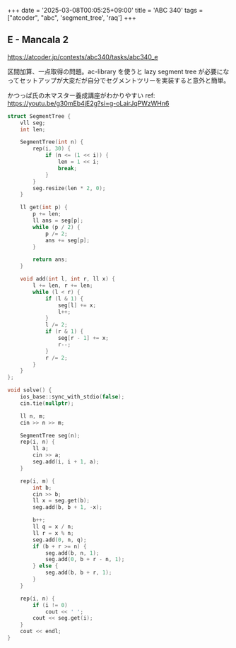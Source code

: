 +++
date = '2025-03-08T00:05:25+09:00'
title = 'ABC 340'
tags = ["atcoder", "abc", 'segment_tree', 'raq']
+++

## E - Mancala 2

<https://atcoder.jp/contests/abc340/tasks/abc340_e>

区間加算、一点取得の問題。ac-library を使うと lazy segment tree が必要になってセットアップが大変だが自分でセグメントツリーを実装すると意外と簡単。

かつっぱ氏の木マスター養成講座がわかりやすい
ref: <https://youtu.be/g30mEb4jE2g?si=g-oLairJqPWzWHn6>

```cpp
struct SegmentTree {
    vll seg;
    int len;

    SegmentTree(int n) {
        rep(i, 30) {
            if (n <= (1 << i)) {
                len = 1 << i;
                break;
            }
        }
        seg.resize(len * 2, 0);
    }

    ll get(int p) {
        p += len;
        ll ans = seg[p];
        while (p / 2) {
            p /= 2;
            ans += seg[p];
        }

        return ans;
    }

    void add(int l, int r, ll x) {
        l += len, r += len;
        while (l < r) {
            if (l & 1) {
                seg[l] += x;
                l++;
            }
            l /= 2;
            if (r & 1) {
                seg[r - 1] += x;
                r--;
            }
            r /= 2;
        }
    }
};

void solve() {
    ios_base::sync_with_stdio(false);
    cin.tie(nullptr);

    ll n, m;
    cin >> n >> m;

    SegmentTree seg(n);
    rep(i, n) {
        ll a;
        cin >> a;
        seg.add(i, i + 1, a);
    }

    rep(i, m) {
        int b;
        cin >> b;
        ll x = seg.get(b);
        seg.add(b, b + 1, -x);

        b++;
        ll q = x / n;
        ll r = x % n;
        seg.add(0, n, q);
        if (b + r >= n) {
            seg.add(b, n, 1);
            seg.add(0, b + r - n, 1);
        } else {
            seg.add(b, b + r, 1);
        }
    }

    rep(i, n) {
        if (i != 0)
            cout << ' ';
        cout << seg.get(i);
    }
    cout << endl;
}
```
